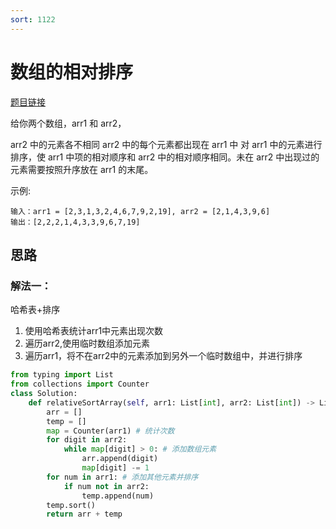 ```yaml
---
sort: 1122
---
```

#  数组的相对排序

[题目链接](https://leetcode-cn.com/problems/relative-sort-array/)

给你两个数组，arr1 和 arr2，

arr2 中的元素各不相同
arr2 中的每个元素都出现在 arr1 中
对 arr1 中的元素进行排序，使 arr1 中项的相对顺序和 arr2 中的相对顺序相同。未在 arr2 中出现过的元素需要按照升序放在 arr1 的末尾。

示例:
```
输入：arr1 = [2,3,1,3,2,4,6,7,9,2,19], arr2 = [2,1,4,3,9,6]
输出：[2,2,2,1,4,3,3,9,6,7,19]
```

## 思路

### 解法一：
哈希表+排序
1. 使用哈希表统计arr1中元素出现次数
2. 遍历arr2,使用临时数组添加元素
3. 遍历arr1，将不在arr2中的元素添加到另外一个临时数组中，并进行排序
```python
from typing import List
from collections import Counter
class Solution:
    def relativeSortArray(self, arr1: List[int], arr2: List[int]) -> List[int]:
        arr = []
        temp = []
        map = Counter(arr1) # 统计次数
        for digit in arr2:
            while map[digit] > 0: # 添加数组元素
                arr.append(digit) 
                map[digit] -= 1
        for num in arr1: # 添加其他元素并排序
            if num not in arr2:
                temp.append(num)
        temp.sort()
        return arr + temp
```
